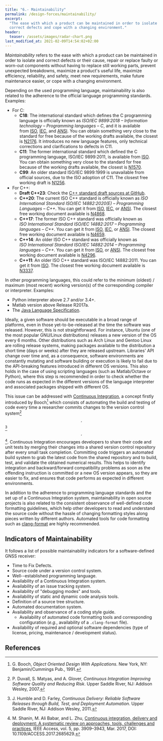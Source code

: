 ```yaml
---
title: "6.- Maintainability"
permalink: /design-forces/maintainability/
excerpt:
  "The ease with which a product can be maintained in order to isolate and
  correct defects and cope with a changing environment."
header:
  teaser: /assets/images/radar-chart.png
last_modified_at: 2021-02-09T14:54:02+02:00
---
```


_Maintainability_ refers to the ease with which a product can be maintained in
order to isolate and correct defects or their cause, repair or replace faulty or
worn-out components without having to replace still working parts, prevent
unexpected breakdowns, maximize a product's useful life, maximize efficiency,
reliability, and safety, meet new requirements, make future maintenance easier,
or cope with a changing environment.

Depending on the used programming language, maintainability is also related to
the adherence to the official language programming standards. Examples:

- For C:
  - **C18**: The international standard which defines the C programming language
    is officially known as _ISO/IEC 9899:2018 &ndash; Information technology
    &ndash; Programming languages &ndash; C_, and it is available
    from [ISO](https://www.iso.org/standard/74528.html),
    [IEC](https://webstore.iec.ch/publication/63478), and
    [ANSI](https://webstore.ansi.org/Standards/ISO/ISOIEC98992018). You can
    obtain something very close to the standard for free because of the working
    drafts available, the closest
    is [N2176](https://web.archive.org/web/20181230041359if_/http://www.open-std.org/jtc1/sc22/wg14/www/abq/c17_updated_proposed_fdis.pdf).
    It introduces no new language features, only technical corrections and
    clarifications to defects in C11.
  - **C11**: The former international standard which defined the C programming
    language, ISO/IEC 9899:2011, is available
    from [ISO](https://www.iso.org/standard/57853.html). You can obtain
    something very close to the standard for free because of the working drafts
    available, the closest
    is [N1570](https://www.open-std.org/jtc1/sc22/WG14/www/docs/n1570.pdf).
  - **C99**: An older standard ISO/IEC 9899:1999 is unavailable from official
    sources, due to the ISO adoption of C11. The closest free working draft is
    [N1256](https://www.open-std.org/jtc1/sc22/WG14/www/docs/n1256.pdf).
- For C++:
  - **Draft C++23**: Check the
    [C++ standard draft sources at GitHub](https://github.com/cplusplus/draft).
  - **C++20**: The current ISO C++ standard is officially known as _ISO
    International Standard ISO/IEC 14882:2020(E) &ndash; Programming Languages
    &ndash; C++_. You can get it from
    [ISO](https://www.iso.org/standard/79358.html),
    [IEC](https://webstore.iec.ch/publication/68285), or
    [ANSI](https://webstore.ansi.org/Standards/ISO/ISOIEC148822020). The closest
    free working document available is
    [N4868](https://github.com/cplusplus/draft/releases/download/n4868/n4868.pdf).
  - **C++17**: The former ISO C++ standard was officially known as
    _ISO International Standard ISO/IEC 14882:2017 &ndash; Programming languages
    &ndash; C++_. You can get it from
    [ISO](https://www.iso.org/standard/68564.html),
    [IEC](https://webstore.iec.ch/publication/62162), or
    [ANSI](https://webstore.ansi.org/Standards/ISO/ISOIEC148822017). The closest
    free working document available is
    [N4659](https://www.open-std.org/jtc1/sc22/wg21/docs/papers/2017/n4659.pdf).
  - **C++14**: An older ISO C++ standard was officially known as
    _ISO International Standard ISO/IEC 14882:2014 &ndash; Programming languages
    &ndash; C++_. You can get it from
    [ISO](https://www.iso.org/standard/64029.html), or
    [ANSI](<https://webstore.ansi.org/Standards/INCITS/INCITSISOIEC1488220142016>).
    The closest free working document available is
    [N4296](https://www.open-std.org/jtc1/sc22/wg21/docs/papers/2014/n4296.pdf).
  - **C++11**: An older ISO C++ standard was ISO/IEC 14882:2011. You can get it
    from [ISO](https://www.iso.org/standard/50372.html). The closest free
    working document available is
    [N3337](https://www.open-std.org/jtc1/sc22/wg21/docs/papers/2012/n3337.pdf).

In other programming languages, this could refer to the minimum (oldest) /
maximum (most recent) working version(s) of the corresponding compiler or
interpreter. Examples:

- Python interpreter above 2.7 and/or 3.4+.
- Matlab version above Release R2017a.
- The [Java Language Specification](https://docs.oracle.com/javase/specs/).

Ideally, a given software should be executable in a broad range of platforms,
even in those yet-to-be-released at the time the software was released. However,
this is not straightforward. For instance, Ubuntu (one of the most popular
GNU/Linux distributions) releases a new version of the OS every 6 months. Other
distributions such as Arch Linux and Gentoo Linux are rolling release systems,
making packages available to the distribution a short time (days or weeks) after
they are released upstream. Libraries' API change over time and, as a
consequence, software environments are constantly mutating and software building
or execution is likely to fail due to the API-breaking features introduced in
different OS versions. This also holds in the case of using scripting languages
(such as Matlab/Octave or Python), where this step is recommended in order to
check whether the code runs as expected in the different versions of the
language interpreter and associated packages shipped with different OS.

This issue can be addressed with
[Continuous Integration](https://en.wikipedia.org/wiki/Continuous_integration),
a concept firstly introduced by Booch[^Booch91] which consists of automating the
build and testing of code every time a researcher commits changes to the version
control system[^Duvall07]$$ ^{,} $$[^Humble11]$$ ^{,} $$[^Shanin17]. Continuous
Integration encourages developers to share their code and unit tests by merging
their changes into a shared version control repository after every small task
completion. Committing code triggers an automated build system to grab the
latest code from the shared repository and to build, test, and validate the
obtained numerical results. This helps to identify integration and
backward/forward compatibility problems as soon as the offending instruction is
committed or a new OS version appears, so they are easier to fix, and ensures
that code performs as expected in different environments.

In addition to the adherence to programming language standards and the set up of
a Continuous Integration system, maintainability in open source projects is also
related to the consistent observance of well-defined code formatting guidelines,
which help other developers to read and understand the source code without the
hassle of changing formatting styles along pieces written by different authors.
Automated tools for code formatting such as
[clang-format](https://clang.llvm.org/docs/ClangFormat.html) are highly
recommended.

## Indicators of Maintainability

It follows a list of possible maintainability indicators for a software-defined
GNSS receiver:

- Time to Fix Defects.
- Source code under a version control system.
- Well--established programming language.
- Availability of a Continuous Integration system.
- Availability of an issue tracking system.
- Availability of "debugging modes" and tools.
- Availability of static and dynamic code analysis tools.
- Definition of a source tree structure.
- Automated documentation system.
- Availability and observance of a coding style guide.
  - Availability of automated code formatting tools and corresponding
    configuration (_e.g._, availability of a `.clang-format` file).
- Availability of required and optional software dependencies (type of license,
  pricing, maintenance / development status).

## References

[^Booch91]: G. Booch, _Object Oriented Design With Applications_. New York, NY: Benjamin/Cummings Pub., 1991.

[^Duvall07]: P. Duvall, S. Matyas, and A. Glover, _Continuous Integration Improving Software Quality and Reducing Risk_. Upper Saddle River, NJ: Addison Wesley, 2007.

[^Humble11]: J. Humble and D. Farley, _Continuous Delivery: Reliable Software Releases through Build, Test, and Deployment Automation_. Upper Saddle River, NJ: Addison Wesley, 2011.

[^Shanin17]: M. Shanin, M. Ali Babar, and L. Zhu, [Continuous integration, delivery and deployment: A systematic review on approaches, tools, challenges and practices](https://ieeexplore.ieee.org/document/7884954/), IEEE Access, vol. 5, pp. 3909–3943, Mar. 2017, DOI: 10.1109/ACCESS.2017.2685629.
